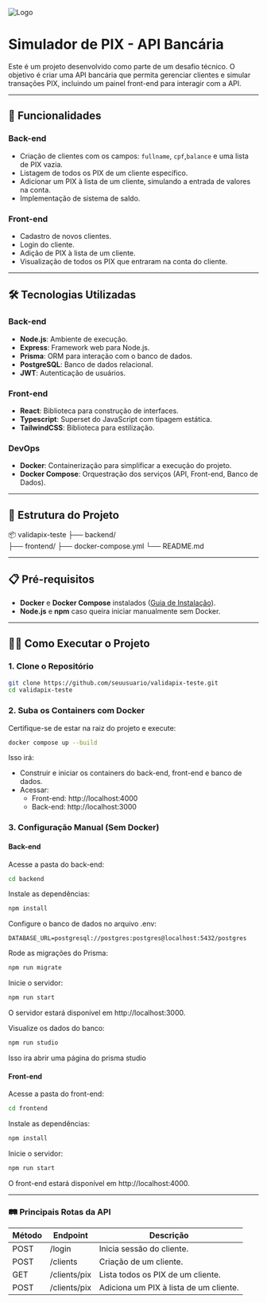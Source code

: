 ![Logo](https://validapix.tech/assets/images/logo/logo.png)

# Simulador de PIX - API Bancária

Este é um projeto desenvolvido como parte de um desafio técnico. O objetivo é criar uma API bancária que permita gerenciar clientes e simular transações PIX, incluindo um painel front-end para interagir com a API.

---

## 🚀 **Funcionalidades**

### **Back-end**

- Criação de clientes com os campos: `fullname`, `cpf`,`balance` e uma lista de PIX vazia.
- Listagem de todos os PIX de um cliente específico.
- Adicionar um PIX à lista de um cliente, simulando a entrada de valores na conta.
- Implementação de sistema de saldo.

### **Front-end**

- Cadastro de novos clientes.
- Login do cliente.
- Adição de PIX à lista de um cliente.
- Visualização de todos os PIX que entraram na conta do cliente.

---

## 🛠️ **Tecnologias Utilizadas**

### **Back-end**

- **Node.js**: Ambiente de execução.
- **Express**: Framework web para Node.js.
- **Prisma**: ORM para interação com o banco de dados.
- **PostgreSQL**: Banco de dados relacional.
- **JWT**: Autenticação de usuários.

### **Front-end**

- **React**: Biblioteca para construção de interfaces.
- **Typescript**: Superset do JavaScript com tipagem estática.
- **TailwindCSS**: Biblioteca para estilização.

### **DevOps**

- **Docker**: Containerização para simplificar a execução do projeto.
- **Docker Compose**: Orquestração dos serviços (API, Front-end, Banco de Dados).

---

## 📂 **Estrutura do Projeto**

📦 validapix-teste
├── backend/  
├── frontend/
├── docker-compose.yml
└── README.md

---

## 📋 **Pré-requisitos**

- **Docker** e **Docker Compose** instalados ([Guia de Instalação](https://docs.docker.com/get-docker/)).
- **Node.js** e **npm** caso queira iniciar manualmente sem Docker.

---

## 🧑‍💻 **Como Executar o Projeto**

### **1. Clone o Repositório**

```bash
git clone https://github.com/seuusuario/validapix-teste.git
cd validapix-teste
```

### **2. Suba os Containers com Docker**

Certifique-se de estar na raiz do projeto e execute:

```bash
docker compose up --build
```

Isso irá:

- Construir e iniciar os containers do back-end, front-end e banco de dados.
- Acessar:
  - Front-end: http://localhost:4000
  - Back-end: http://localhost:3000

### **3. Configuração Manual (Sem Docker)**

#### Back-end

Acesse a pasta do back-end:

```bash
cd backend
```

Instale as dependências:

```bash
npm install
```

Configure o banco de dados no arquivo .env:

```env
DATABASE_URL=postgresql://postgres:postgres@localhost:5432/postgres
```

Rode as migrações do Prisma:

```bash
npm run migrate
```

Inicie o servidor:

```bash
npm run start
```

O servidor estará disponível em http://localhost:3000.

Visualize os dados do banco:

```bash
npm run studio
```

Isso ira abrir uma página do prisma studio

#### Front-end

Acesse a pasta do front-end:

```bash
cd frontend
```

Instale as dependências:

```bash
npm install
```

Inicie o servidor:

```bash
npm run start
```

O front-end estará disponível em http://localhost:4000.

---

### **🛤️ Principais Rotas da API**

| Método | Endpoint     | Descrição                              |
| ------ | ------------ | -------------------------------------- |
| POST   | /login       | Inicia sessão do cliente.              |
| POST   | /clients     | Criação de um cliente.                 |
| GET    | /clients/pix | Lista todos os PIX de um cliente.      |
| POST   | /clients/pix | Adiciona um PIX à lista de um cliente. |
